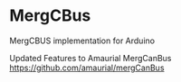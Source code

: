 MergCBus
==========

MergCBUS implementation for Arduino

Updated Features to Amaurial MergCanBus https://github.com/amaurial/mergCanBus

